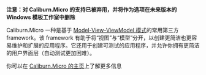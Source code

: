 ﻿**注意：对 Caliburn.Micro 的支持已被弃用，并将作为选项在未来版本的 Windows 模板工作室中删除**

Caliburn.Micro 一种是基于 [Model-View-ViewModel 模式](https://en.wikipedia.org/wiki/Model%E2%80%93view%E2%80%93viewmodel)的常用第三方 framework。该 framework 有助于将“视图”与“模型”分开，以创建更简洁也更容易维护和扩展的应用程序。它还用于创建可测试的应用程序，并允许你拥有更简洁的用户界面层（自动测试更加困难）。

你可以在 [Caliburn.Micro 的主页](http://caliburnmicro.com/)上了解更多信息
